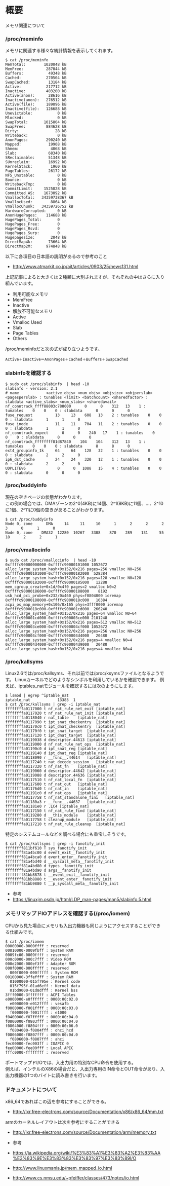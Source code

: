 # 概要
メモリ関連について

### /proc/meminfo
メモリに関連する様々な統計情報を表示してくれます。
```
$ cat /proc/meminfo 
MemTotal:        1020048 kB
MemFree:          287044 kB
Buffers:           49348 kB
Cached:           270504 kB
SwapCached:        13184 kB
Active:           217712 kB
Inactive:         403200 kB
Active(anon):      28616 kB
Inactive(anon):   276512 kB
Active(file):     189096 kB
Inactive(file):   126688 kB
Unevictable:           0 kB
Mlocked:               0 kB
SwapTotal:       1015804 kB
SwapFree:         884628 kB
Dirty:                28 kB
Writeback:             0 kB
AnonPages:        290240 kB
Mapped:            19908 kB
Shmem:              4068 kB
Slab:              68340 kB
SReclaimable:      51348 kB
SUnreclaim:        16992 kB
KernelStack:        1960 kB
PageTables:        26172 kB
NFS_Unstable:          0 kB
Bounce:                0 kB
WritebackTmp:          0 kB
CommitLimit:     1525828 kB
Committed_AS:    1673092 kB
VmallocTotal:   34359738367 kB
VmallocUsed:        8864 kB
VmallocChunk:   34359726752 kB
HardwareCorrupted:     0 kB
AnonHugePages:    114688 kB
HugePages_Total:       0
HugePages_Free:        0
HugePages_Rsvd:        0
HugePages_Surp:        0
Hugepagesize:       2048 kB
DirectMap4k:       73664 kB
DirectMap2M:      974848 kB
```

以下に各項目の日本語の説明があるので参考のこと
- http://www.atmarkit.co.jp/ait/articles/0903/25/news131.html


上記記事によると大きくは２種類に大別されますが、それぞれの中はさらに入り組んでいます。
- 利用可能なメモリ
 - MemFree
 - Inactive
- 解放不可能なメモリ
 - Active
 - Vmalloc Used
 - Slab
 - Page Tables
 - Others

/proc/meminfoだと次の式が成り立つようです。
```
Active＋Inactive＝AnonPages＋Cached＋Buffers＋SwapCached
```

### slabinfoを確認する
```
$ sudo cat /proc/slabinfo  | head -10
slabinfo - version: 2.1
# name            <active_objs> <num_objs> <objsize> <objperslab> <pagesperslab> : tunables <limit> <batchcount> <sharedfactor> : slabdata <active_slabs> <num_slabs> <sharedavail>
nf_conntrack_ffff88003c788000      0      0    312   13    1 : tunables    0    0    0 : slabdata      0      0      0
fuse_request          13     13    608   13    2 : tunables    0    0    0 : slabdata      1      1      0
fuse_inode            11     11    704   11    2 : tunables    0    0    0 : slabdata      1      1      0
nf_conntrack_expect      0      0    240   17    1 : tunables    0    0    0 : slabdata      0      0      0
nf_conntrack_ffffffff81d87840    104    104    312   13    1 : tunables    0    0    0 : slabdata      8      8      0
ext4_groupinfo_1k     64     64    128   32    1 : tunables    0    0    0 : slabdata      2      2      0
ip6_dst_cache         24     24    320   12    1 : tunables    0    0    0 : slabdata      2      2      0
UDPLITEv6              0      0   1088   15    4 : tunables    0    0    0 : slabdata      0      0      0
```

### /proc/buddyinfo
現在の空きページの状態がわかります。  
この例の場合では、DMAゾーンの2^0(4KB)に14個、2^1(8KB)に11個、...、2^10に1個、2^11に0個の空きがあることがわかります。
```
$ cat /proc/buddyinfo 
Node 0, zone      DMA     14     11     10      1      2      2      2      3      0      1      0 
Node 0, zone    DMA32  12280  10267   3308    870    289    131     55     18      2      2      1 
```

### /proc/vmallocinfo
```
$ sudo cat /proc/vmallocinfo  | head -10
0xffffc90000000000-0xffffc90000101000 1052672 alloc_large_system_hash+0x152/0x216 pages=256 vmalloc N0=256
0xffffc90000101000-0xffffc90000182000  528384 alloc_large_system_hash+0x152/0x216 pages=128 vmalloc N0=128
0xffffc90000182000-0xffffc90000185000   12288 mem_cgroup_create+0x1d/0x4f0 pages=2 vmalloc N0=2
0xffffc90000186000-0xffffc90000188000    8192 usb_hcd_pci_probe+0x232/0x460 phys=f0804000 ioremap
0xffffc90000188000-0xffffc9000018c000   16384 acpi_os_map_memory+0x106/0x165 phys=3fff0000 ioremap
0xffffc9000018c000-0xffffc900001cd000  266240 alloc_large_system_hash+0x152/0x216 pages=64 vmalloc N0=64
0xffffc900001cd000-0xffffc900003ce000 2101248 alloc_large_system_hash+0x152/0x216 pages=512 vmalloc N0=512
0xffffc900003ce000-0xffffc900004cf000 1052672 alloc_large_system_hash+0x152/0x216 pages=256 vmalloc N0=256
0xffffc900004cf000-0xffffc900004d4000   20480 alloc_large_system_hash+0x152/0x216 pages=4 vmalloc N0=4
0xffffc900004d4000-0xffffc900004d9000   20480 alloc_large_system_hash+0x152/0x216 pages=4 vmalloc N0=4
```

### /proc/kallsyms
Linux2.6では/proc/kallsyms、それ以前では/proc/ksymsファイルとなるようです。
Linuxカーネルでどのようなシンボルを利用しているかを確認できます。
例えば、iptables_natモジュールを確認するには次のようにします。

```
$ lsmod | egrep ^iptable_nat
iptable_nat            13383  1 
$ cat /proc/kallsyms | grep -i iptable_nat
ffffffffa0117000 t nf_nat_rule_net_exit	[iptable_nat]
ffffffffa0117020 t nf_nat_rule_net_init	[iptable_nat]
ffffffffa0118040 r nat_table	[iptable_nat]
ffffffffa0117090 t ipt_snat_checkentry	[iptable_nat]
ffffffffa01170c0 t ipt_dnat_checkentry	[iptable_nat]
ffffffffa01170f0 t ipt_snat_target	[iptable_nat]
ffffffffa0117120 t ipt_dnat_target	[iptable_nat]
ffffffffa0119038 d descriptor.44613	[iptable_nat]
ffffffffa0119000 d nf_nat_rule_net_ops	[iptable_nat]
ffffffffa01190c0 d ipt_snat_reg	[iptable_nat]
ffffffffa0119140 d ipt_dnat_reg	[iptable_nat]
ffffffffa0118090 r __func__.44614	[iptable_nat]
ffffffffa0117240 t nat_decode_session	[iptable_nat]
ffffffffa0117320 t nf_nat_fn	[iptable_nat]
ffffffffa0119060 d descriptor.44642	[iptable_nat]
ffffffffa0119088 d descriptor.44636	[iptable_nat]
ffffffffa0117510 t nf_nat_local_fn	[iptable_nat]
ffffffffa0117600 t nf_nat_out	[iptable_nat]
ffffffffa01176d0 t nf_nat_in	[iptable_nat]
ffffffffa01191c0 d nf_nat_ops	[iptable_nat]
ffffffffa0117758 t nf_nat_standalone_fini	[iptable_nat]
ffffffffa01180a3 r __func__.44637	[iptable_nat]
ffffffffa01181e0 r .LC4	[iptable_nat]
ffffffffa0117150 t nf_nat_rule_find	[iptable_nat]
ffffffffa0119280 d __this_module	[iptable_nat]
ffffffffa0117758 t cleanup_module	[iptable_nat]
ffffffffa0117210 t nf_nat_rule_cleanup	[iptable_nat]
```

特定のシステムコールなどを調べる場合にも重宝しそうです。
```
$ cat /proc/kallsyms | grep -i fanotify_init
ffffffff811bf610 T sys_fanotify_init
ffffffff81a4bc00 d event_exit__fanotify_init
ffffffff81a4bca0 d event_enter__fanotify_init
ffffffff81a4bd40 d __syscall_meta__fanotify_init
ffffffff81a4bd80 d types__fanotify_init
ffffffff81a4bd90 d args__fanotify_init
ffffffff81bb8878 t __event_exit__fanotify_init
ffffffff81bb8880 t __event_enter__fanotify_init
ffffffff81bb9880 t __p_syscall_meta__fanotify_init
```

- 参考
 - https://linuxjm.osdn.jp/html/LDP_man-pages/man5/slabinfo.5.html


### メモリマップドIOアドレスを確認する(/proc/iomem)
CPUから見た場合にメモリも入出力機器も同じようにアクセスすることができる仕組みです。
```
$ cat /proc/iomem 
00000000-0000ffff : reserved
00010000-0009fbff : System RAM
0009fc00-0009ffff : reserved
000c0000-000c7fff : Video ROM
000e2000-000ef3ff : Adapter ROM
000f0000-000fffff : reserved
  000f0000-000fffff : System ROM
00100000-3ffeffff : System RAM
  01000000-015f795e : Kernel code
  015f795f-01ad6eff : Kernel data
  01bd9000-01d8dfff : Kernel bss
3fff0000-3fffffff : ACPI Tables
e0000000-e0ffffff : 0000:00:02.0
  e0000000-e012ffff : vesafb
f0000000-f001ffff : 0000:00:03.0
  f0000000-f001ffff : e1000
f0400000-f07fffff : 0000:00:04.0
f0800000-f0803fff : 0000:00:04.0
f0804000-f0804fff : 0000:00:06.0
  f0804000-f0804fff : ohci_hcd
f0806000-f0807fff : 0000:00:0d.0
  f0806000-f0807fff : ahci
fec00000-fec003ff : IOAPIC 0
fee00000-fee00fff : Local APIC
fffc0000-ffffffff : reserved
```

ポートマップドI/Oでは、入出力用の特別なCPU命令を使用する。  
例えば、インテルのX86の場合だと、入出力専用のIN命令とOUT命令があり、入出力機器の1つのバイトに読み書きを行います。

### ドキュメントについて
x86_64であればこの辺を参考にすることができる。
- http://lxr.free-electrons.com/source/Documentation/x86/x86_64/mm.txt

armのカーネルレイアウトは次を参考にすることができる
- http://lxr.free-electrons.com/source/Documentation/arm/memory.txt

- 参考
 - https://ja.wikipedia.org/wiki/%E3%83%A1%E3%83%A2%E3%83%AA%E3%83%9E%E3%83%83%E3%83%97%E3%83%89I/O
 - http://www.linuxmania.jp/mem_mapped_io.html
 - http://www.cs.nmsu.edu/~pfeiffer/classes/473/notes/io.html
